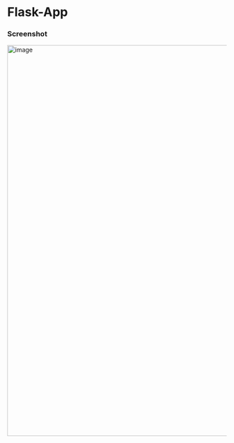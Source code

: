 # Flask-App

### Screenshot 

<img width="898" alt="image" src="https://github.com/malikiyanda/todo-app-python-flask/assets/29049510/23124291-2b28-4405-b05c-de7a0d38b0a3">


